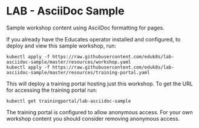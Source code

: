 LAB - AsciiDoc Sample
=====================

Sample workshop content using AsciiDoc formatting for pages.

If you already have the Educates operator installed and configured, to
deploy and view this sample workshop, run:

```
kubectl apply -f https://raw.githubusercontent.com/eduk8s/lab-asciidoc-sample/master/resources/workshop.yaml
kubectl apply -f https://raw.githubusercontent.com/eduk8s/lab-asciidoc-sample/master/resources/training-portal.yaml
```

This will deploy a training portal hosting just this workshop. To get the
URL for accessing the training portal run:

```
kubectl get trainingportal/lab-asciidoc-sample
```

The training portal is configured to allow anonymous access. For your own
workshop content you should consider removing anonymous access.
